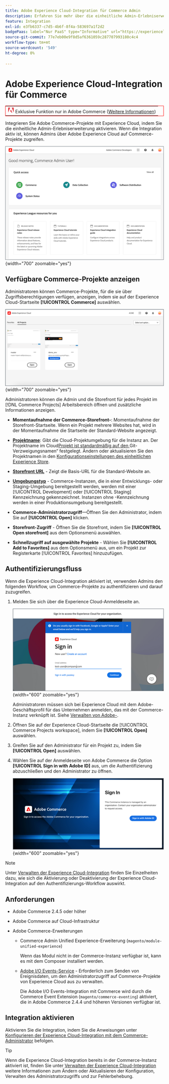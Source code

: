 ```yaml
---
title: Adobe Experience Cloud-Integration für Commerce Admin
description: Erfahren Sie mehr über die einheitliche Admin-Erlebniserweiterung , mit der Commerce mit Experience Cloud integriert wird, damit Kunden über die Experience Cloud-Startseite auf Commerce-Projekte zugreifen können.
feature: Integration
exl-id: e3fb6337-c7d5-4b6f-8f4a-583697a1f2d2
badgePaas: label="Nur PaaS" type="Informative" url="https://experienceleague.adobe.com/de/docs/commerce/user-guides/product-solutions" tooltip="Gilt nur für Adobe Commerce in Cloud-Projekten (von Adobe verwaltete PaaS-Infrastruktur) und lokale Projekte."
source-git-commit: 77e7eb00e9f8d5af6361059c287707993180c4c4
workflow-type: tm+mt
source-wordcount: '549'
ht-degree: 0%

---
```


# Adobe Experience Cloud-Integration für Commerce

<table style="border:1px solid red">
<tr><td><img alt="Adobe Commerce-Funktion" src="../assets/adobe-logo.svg" width="20" height="20" /> Exklusive Funktion nur in Adobe Commerce (<a href="https://experienceleague.adobe.com/docs/commerce-admin/user-guides/home.html?lang=de#product-editions">Weitere Informationen</a>)</td></tr>
</table>

Integrieren Sie Adobe Commerce-Projekte mit Experience Cloud, indem Sie die einheitliche Admin-Erlebniserweiterung aktivieren. Wenn die Integration aktiv ist, können Admins über Adobe Experience Cloud auf Commerce-Projekte zugreifen.

![Zugriff auf Commerce über die Experience Cloud-Startseite](./assets/admin-uex-home-page.png){width="700" zoomable="yes"}

## Verfügbare Commerce-Projekte anzeigen

Administratoren können Commerce-Projekte, für die sie über Zugriffsberechtigungen verfügen, anzeigen, indem sie auf der Experience Cloud-Startseite **[!UICONTROL Commerce]** auswählen.

![Arbeitsbereich &quot;Commerce-Projekte“ in Experience Cloud](./assets/admin-uex-commerce-projects-home.png){width="700" zoomable="yes"}

Administratoren können die Admin und die Storefront für jedes Projekt im [!DNL Commerce Projects] Arbeitsbereich öffnen und zusätzliche Informationen anzeigen.

- **Momentaufnahme der Commerce-Storefront-**: Momentaufnahme der Storefront-Startseite. Wenn ein Projekt mehrere Websites hat, wird in der Momentaufnahme die Startseite der Standard-Website angezeigt.

- **[Projektname](https://experienceleague.adobe.com/docs/commerce-cloud-service/user-guide/architecture/pro-develop-deploy-workflow.html?lang=de)**: Gibt die Cloud-Projektumgebung für die Instanz an. Der Projektname im Cloud[Projekt ist standardmäßig auf den ](https://experienceleague.adobe.com/docs/commerce-cloud-service/user-guide/project/console-branches.html?lang=de)Git-Verzweigungsnamen“ festgelegt. Ändern oder aktualisieren Sie den Projektnamen in den [Konfigurationseinstellungen des einheitlichen Experience Store](admin-unified-experience-integration-manage.md#manage-the-integration-from-the-admin).

- **[Storefront URL](../stores-purchase/store-urls.md)** - Zeigt die Basis-URL für die Standard-Website an.

- **[Umgebungstyp](https://experienceleague.adobe.com/docs/commerce-cloud-service/user-guide/architecture/pro-develop-deploy-workflow.html?lang=de)** - Commerce-Instanzen, die in einer Entwicklungs- oder Staging-Umgebung bereitgestellt werden, werden mit einer [!UICONTROL Development] oder [!UICONTROL Staging] Kennzeichnung gekennzeichnet. Instanzen ohne -Kennzeichnung werden in einer Produktionsumgebung bereitgestellt.

- **Commerce-Administratorzugriff**—Öffnen Sie den Administrator, indem Sie auf **[!UICONTROL Open]** klicken.

- **Storefront-Zugriff** - Öffnen Sie die Storefront, indem Sie **[!UICONTROL Open storefront]** aus dem Optionsmenü auswählen.

- **Schnellzugriff auf ausgewählte Projekte** - Wählen Sie **[!UICONTROL Add to Favorites]** aus dem Optionsmenü aus, um ein Projekt zur Registerkarte [!UICONTROL Favorites] hinzuzufügen.

## Authentifizierungsfluss

Wenn die Experience Cloud-Integration aktiviert ist, verwenden Admins den folgenden Workflow, um Commerce-Projekte zu authentifizieren und darauf zuzugreifen.

1. Melden Sie sich über die Experience Cloud-Anmeldeseite an.

   ![Experience Cloud-Anmeldeseite](./assets/admin-uex-experience-cloud-login.png){width="600" zoomable="yes"}

   Administratoren müssen sich bei Experience Cloud mit dem Adobe-Geschäftsprofil für das Unternehmen anmelden, das mit der Commerce-Instanz verknüpft ist. Siehe [Verwalten von Adobe-](https://helpx.adobe.com/de/enterprise/using/manage-adobe-profiles.html).

1. Öffnen Sie auf der Experience Cloud-Startseite die [!UICONTROL Commerce Projects workspace], indem Sie **[!UICONTROL Open]** auswählen.

1. Greifen Sie auf den Administrator für ein Projekt zu, indem Sie **[!UICONTROL Open]** auswählen.

1. Wählen Sie auf der Anmeldeseite von Adobe Commerce die Option **[!UICONTROL Sign in with Adobe ID]** aus, um die Authentifizierung abzuschließen und den Administrator zu öffnen.

   ![Adobe Commerce-Anmeldeseite](./assets/admin-adobeid-login.png){width="600" zoomable="yes"}

>[!NOTE]
>
>Unter [Verwalten der Experience Cloud-Integration](admin-unified-experience-integration-manage.md) finden Sie Einzelheiten dazu, wie sich die Aktivierung oder Deaktivierung der Experience Cloud-Integration auf den Authentifizierungs-Workflow auswirkt.

## Anforderungen

- Adobe Commerce 2.4.5 oder höher
- Adobe Commerce auf Cloud-Infrastruktur
- Adobe Commerce-Erweiterungen

   - Commerce Admin Unified Experience-Erweiterung (`magento/module-unified-experience`)

     Wenn das Modul nicht in der Commerce-Instanz verfügbar ist, kann es mit dem Composer installiert werden.

   - [Adobe I/O Events-Service](https://developer.adobe.com/commerce/extensibility/events/) - Erforderlich zum Senden von Ereignisdaten, um den Administratorzugriff auf Commerce-Projekte von Experience Cloud aus zu verwalten.

     Die Adobe I/O Events-Integration mit Commerce wird durch die Commerce Event Extension (`magento/commerce-eventing`) aktiviert, die in Adobe Commerce 2.4.4 und höheren Versionen verfügbar ist.

## Integration aktivieren

Aktivieren Sie die Integration, indem Sie die Anweisungen unter [Konfigurieren der Experience Cloud-Integration mit dem Commerce-Administrator](admin-unified-experience-integration-configure.md) befolgen.

>[!TIP]
>
>Wenn die Experience Cloud-Integration bereits in der Commerce-Instanz aktiviert ist, finden Sie unter [Verwalten der Experience Cloud-Integration](admin-unified-experience-integration-manage.md) weitere Informationen zum Ändern oder Aktualisieren der Konfiguration, Verwalten des Administratorzugriffs und zur Fehlerbehebung.
